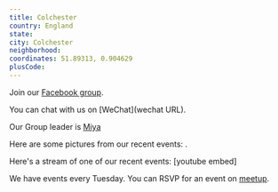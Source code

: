 ```yaml
---
title: Colchester
country: England
state: 
city: Colchester
neighborhood: 
coordinates: 51.89313, 0.904629
plusCode:
---
```

Join our [Facebook group](https://www.facebook.com/groups/free.code.camp.colchester).

You can chat with us on [WeChat](wechat URL).

Our Group leader is [Miya](freecodecamp.org/miya)

Here are some pictures from our recent events:
![]().

Here's a stream of one of our recent events:
[youtube embed]

We have events every Tuesday. You can RSVP for an event on [meetup](meetupurl).
